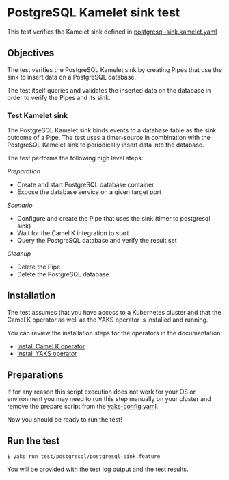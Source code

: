 # PostgreSQL Kamelet sink test

This test verifies the Kamelet sink defined in [postgresql-sink.kamelet.yaml](../../postgresql-sink.kamelet.yaml)

## Objectives

The test verifies the PostgreSQL Kamelet sink by creating Pipes that use the sink to insert 
data on a PostgreSQL database.

The test itself queries and validates the inserted data on the database in order to verify the Pipes and its sink.

### Test Kamelet sink

The PostgreSQL Kamelet sink binds events to a database table as the sink outcome of a Pipe.
The test uses a timer-source in combination with the PostgreSQL Kamelet sink to periodically insert data into the database.

The test performs the following high level steps:

*Preparation*
- Create and start PostgreSQL database container
- Expose the database service on a given target port

*Scenario* 
- Configure and create the Pipe that uses the sink (timer to postgresql sink)
- Wait for the Camel K integration to start
- Query the PostgreSQL database and verify the result set

*Cleanup*
- Delete the Pipe
- Delete the PostgreSQL database

## Installation

The test assumes that you have access to a Kubernetes cluster and that the Camel K operator as well as the YAKS operator is installed
and running.

You can review the installation steps for the operators in the documentation:

- [Install Camel K operator](https://camel.apache.org/camel-k/latest/installation/installation.html)
- [Install YAKS operator](https://github.com/citrusframework/yaks#installation)

## Preparations

If for any reason this script execution does not work for your OS or environment you may need to run this step manually on your cluster and
remove the prepare script from the [yaks-config.yaml](yaks-config.yaml).

Now you should be ready to run the test!

## Run the test

```shell script
$ yaks run test/postgresql/postgresql-sink.feature
```

You will be provided with the test log output and the test results.
